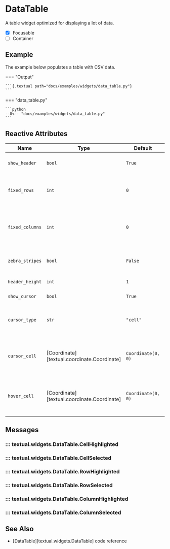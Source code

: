 # DataTable

A table widget optimized for displaying a lot of data.

- [x] Focusable
- [ ] Container

## Example

The example below populates a table with CSV data.

=== "Output"

    ```{.textual path="docs/examples/widgets/data_table.py"}
    ```

=== "data_table.py"

    ```python
    --8<-- "docs/examples/widgets/data_table.py"
    ```

## Reactive Attributes

| Name            | Type                                        | Default            | Description                                             |
|-----------------|---------------------------------------------|--------------------|---------------------------------------------------------|
| `show_header`   | `bool`                                      | `True`             | Show the table header                                   |
| `fixed_rows`    | `int`                                       | `0`                | Number of fixed rows (rows which do not scroll)         |
| `fixed_columns` | `int`                                       | `0`                | Number of fixed columns (columns which do not scroll)   |
| `zebra_stripes` | `bool`                                      | `False`            | Display alternating colors on rows                      |
| `header_height` | `int`                                       | `1`                | Height of header row                                    |
| `show_cursor`   | `bool`                                      | `True`             | Show the cursor                                         |
| `cursor_type`   | `str`                                       | `"cell"`           | One of `"cell"`, `"row"`, `"column"`, or `"none"`       |
| `cursor_cell`   | [Coordinate][textual.coordinate.Coordinate] | `Coordinate(0, 0)` | The coordinates of the cell the cursor is currently on  |
| `hover_cell`    | [Coordinate][textual.coordinate.Coordinate] | `Coordinate(0, 0)` | The coordinates of the cell the _mouse_ cursor is above |

## Messages

### ::: textual.widgets.DataTable.CellHighlighted

### ::: textual.widgets.DataTable.CellSelected

### ::: textual.widgets.DataTable.RowHighlighted

### ::: textual.widgets.DataTable.RowSelected

### ::: textual.widgets.DataTable.ColumnHighlighted

### ::: textual.widgets.DataTable.ColumnSelected

## See Also

* [DataTable][textual.widgets.DataTable] code reference

